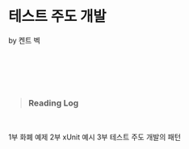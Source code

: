 # 테스트 주도 개발
by 켄트 벡

<br/>
<br/>
<br/>
<br/>

> ### Reading Log 

<br>

1부 화폐 예제
2부 xUnit 예시
3부 테스트 주도 개발의 패턴
